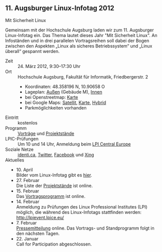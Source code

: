 ## 11. Augsburger Linux-Infotag 2012
Mit Sicherheit Linux

Gemeinsam mit der Hochschule Augsburg laden wir zum 11. Augsburger Linux-Infotag ein. Das Thema lautet dieses Jahr "Mit Sicherheit Linux". An Infoständen und in drei parallelen Vortragsreihen soll dabei der Bogen zwischen den Aspekten „Linux als sicheres Betriebssystem“ und „Linux überall“ gespannt werden. 

<dl class="aufz">
  <dt>Zeit</dt>
  <dd>24. März 2012, 9:30–17:30 Uhr</dd>

  <dt>Ort</dt>
  <dd>Hochschule Augsburg, Fakultät für Informatik, Friedbergerstr. 2
    <ul style="margin-left: 0em;">
      <li>Koordinaten: 48.358196 N, 10.90658 O</li>
      <li>Lageplan:
         <a href="http://www.hs-augsburg.de/lageplan/standortuebersichtsplan/am_roten_tor/anfahrt_ffi/index.html">Außen</a> (Gebäude M), 
         <a href="http://www.hs-augsburg.de/hochschule/lageplan/gebaeudeplan/rotes_tor/m-bau/m1/index.html">Innen</a>
      </li>
      <li>bei Openstreetmap: <a href="http://www.openstreetmap.org/index.html?mlat=48.3584&amp;mlon=10.9061&amp;zoom=16">Karte</a>
      </li><li>bei Google Maps: <a href="http://maps.google.de/maps?f=q&amp;hl=de&amp;geocode=&amp;q=48.358196,10.90658&amp;ie=UTF8&amp;t=k&amp;z=16&amp;iwloc=addr">Satellit</a>, <a href="http://maps.google.de/maps?f=q&amp;hl=de&amp;geocode=&amp;q=48.358196,10.90658&amp;ie=UTF8&amp;ll=48.358202,10.90657&amp;spn=0.009909,0.019913&amp;z=16&amp;iwloc=addr">Karte</a>, <a href="http://maps.google.de/maps?f=q&amp;q=48.358196,10.90658&amp;ie=UTF8&amp;ll=48.358202,10.90657&amp;spn=0.009909,0.019913&amp;t=h&amp;z=16&amp;iwloc=addr">Hybrid</a></li>
       <li> Parkmöglichkeiten vorhanden
    </li></ul>
  </dd>
  <dt>Eintritt</dt><dd>kostenlos</dd>
  <dt>Programm</dt><dd><a href="Programm/">Vorträge</a> und <a href="Staende/">Projektstände</a></dd>
  <dt>LPIC-Prüfungen</dt><dd>Um 10 und 14 Uhr, Anmeldung beim <a href="http://lpievent.lpice.eu/">LPI Central Europe</a></dd>
  <dt>Soziale Netze</dt><dd>
    <a href="http://identi.ca/litaugsburg">identi.ca</a>,
    <a href="http://twitter.com/lit_augsburg">Twitter</a>,
    <a href="https://www.facebook.com/events/324833857544203/">Facebook</a>
    und
   <a href="https://www.xing.com/events/11-augsburger-linux-infotag-2012-845949">Xing</a></dd>


<dt>Aktuelles</dt><dd>
<ul style="margin-left: -2em;">
<li>10. April<br>
Bilder vom Linux-Infotag gibt es <a href="http://www.bildereintopf.de/index.php?r=gallery/show&amp;id=1612">hier</a>.
</li><li>27. Februar<br>
Die Liste der <a href="Staende/">Projektstände</a> ist online.
</li><li>15. Februar<br>
Das <a href="Programm/">Vortragsprogramm</a> ist online.
</li><li>14. Februar<br>
Anmeldung zu Prüfungen des Linux Professional Institutes (LPI) möglich, die während des Linux-Infotags stattfinden werden: <a href="http://lpievent.lpice.eu/">http://lpievent.lpice.eu/</a> 
</li><li>7. Februar<br>
<a href="Presse">Pressemitteilung</a> online. Das Vortrags- und Standprogramm folgt in den nächsten Tagen.
</li><li> 22. Januar<br>Call for Participation abgeschlossen.</li>

